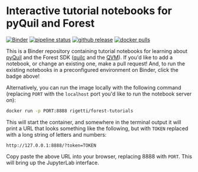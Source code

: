 Interactive tutorial notebooks for pyQuil and Forest
====================================================

[![Binder](https://mybinder.org/badge_logo.svg)][binder]
[![pipeline status][gitlab-badge]][gitlab-project]
[![github release][github-badge]][github-release]
[![docker pulls][docker-badge]][docker-image]

This is a Binder repository containing tutorial notebooks for learning about [pyQuil][pyquil] and
the Forest SDK ([quilc][quilc] and the [QVM][qvm]). If you'd like to add a notebook, or change an
existing one, make a pull request! And, to run the existing notebooks in a preconfigured environment
on Binder, click the badge above!

Alternatively, you can run the image locally with the following command (replacing `PORT`
with the `localhost` port you'd like to run the notebook server on):

```bash
docker run -p PORT:8888 rigetti/forest-tutorials
```

This will start the container, and somewhere in the terminal output it will print a URL that
looks something like the following, but with `TOKEN` replaced with a long string of letters
and numbers:

```
http://127.0.0.1:8888/?token=TOKEN
```

Copy paste the above URL into your browser, replacing 8888 with `PORT`. This will bring up the
JupyterLab interface.

[arxiv]: https://arxiv.org/abs/2001.04449
[binder]: https://mybinder.org/v2/gh/rigetti/forest-tutorials/master?urlpath=lab/tree/Welcome.ipynb
[docker-badge]: https://img.shields.io/docker/pulls/rigetti/forest-tutorials.svg
[docker-image]: https://hub.docker.com/r/rigetti/forest-tutorials
[github-badge]: https://img.shields.io/github/v/release/rigetti/forest-tutorials
[github-release]: https://github.com/rigetti/forest-tutorials/releases
[gitlab-badge]: https://gitlab.com/rigetti/forest/forest-tutorials/badges/master/pipeline.svg
[gitlab-project]: https://gitlab.com/rigetti/forest/forest-tutorials/commits/master
[pyquil]: https://github.com/rigetti/pyquil
[qvm]: https://github.com/rigetti/qvm
[quilc]: https://github.com/rigetti/quilc
